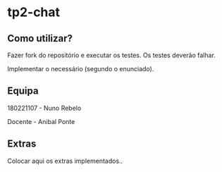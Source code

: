 # tp2-chat

## Como utilizar?
Fazer fork do repositório e executar os testes. Os testes deverão falhar.

Implementar o necessário (segundo o enunciado).

## Equipa
180221107 - Nuno Rebelo

Docente - Anibal Ponte 

## Extras
Colocar aqui os extras implementados..
